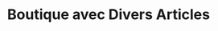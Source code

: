 ---
title: "Boutique avec Divers Articles"
url: /nzerekore/boutique-avec-divers-articles-2/
shop: Lebensmittel
---
